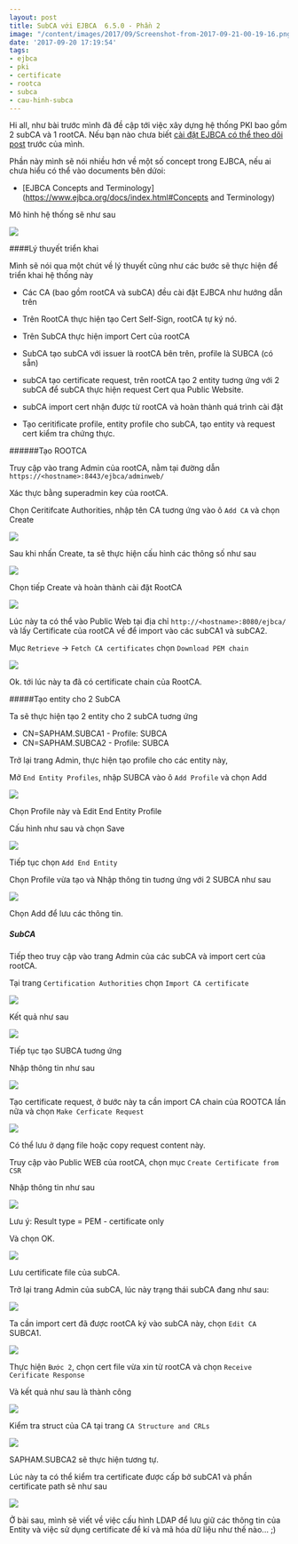 ```yaml
---
layout: post
title: SubCA với EJBCA  6.5.0 - Phần 2
image: "/content/images/2017/09/Screenshot-from-2017-09-21-00-19-16.png"
date: '2017-09-20 17:19:54'
tags:
- ejbca
- pki
- certificate
- rootca
- subca
- cau-hinh-subca
---
```


Hi all, như bài trước mình đã đề cập tới việc xây dựng hệ thống PKI bao gồm 2 subCA và 1 rootCA. Nếu bạn nào chưa biết [cài đặt EJBCA có thể theo dõi post](https://sapham.net/cai-dat-ejbca-6-5-0-5/) trước của mình.

Phần này mình sẽ nói nhiều hơn về một số concept trong EJBCA, nếu ai chưa hiểu có thể vào documents bên dứoi:

- [EJBCA Concepts and Terminology](https://www.ejbca.org/docs/index.html#Concepts and Terminology)

Mô hình hệ thống sẽ như sau

<img src="https://i.imgur.com/BEb89PE.png">

####Lý thuyết triển khai

Mình sẽ nói qua một chút về lý thuyết cũng như các bước sẽ thực hiện để triển khai hệ thống này 

- Các CA (bao gồm rootCA và subCA) đều cài đặt EJBCA như hướng dẫn trên 

- Trên RootCA thực hiện tạo Cert Self-Sign, rootCA tự ký nó. 

- Trên SubCA thực hiện import Cert của rootCA

- SubCA tạo subCA với issuer là rootCA bên trên, profile là SUBCA (có sẵn)

- subCA tạo certificate request, trên rootCA tạo 2 entity tuơng ứng với 2 subCA để subCA thực hiện request Cert qua Public Website.

- subCA import cert nhận được từ rootCA và hoàn thành quá trình cài đặt

- Tạo ceritificate profile, entity profile cho subCA, tạo entity và request cert kiểm tra chứng thực.

######Tạo ROOTCA

Truy cập vào trang Admin của rootCA, nằm tại đường dẫn `https://<hostname>:8443/ejbca/adminweb/`

Xác thực bằng superadmin key của rootCA.

Chọn Ceritifcate Authorities, nhập tên CA tuơng ứng vào ô `Add CA` và chọn Create 

<img src="https://i.imgur.com/qPYT1YX.png">

Sau khi nhấn Create, ta sẽ thực hiện cấu hình các thông số như sau

<img src="https://i.imgur.com/HxHbUXi.png">

Chọn tiếp Create và hoàn thành cài đặt RootCA

<img src="https://i.imgur.com/PPqJ4qc.png">

Lúc này ta có thể vào Public Web tại địa chỉ `http://<hostname>:8080/ejbca/` và lấy Certificate của rootCA về để import vào các subCA1 và subCA2.

Mục `Retrieve` -> `Fetch CA certificates` chọn `Download PEM chain`

<img src="https://i.imgur.com/ftAFRb3.png)">

Ok. tới lúc này ta đã có certificate chain của RootCA. 

#####Tạo entity cho 2 SubCA

Ta sẽ thực hiện tạo 2 entity cho 2 subCA tuơng ứng

- CN=SAPHAM.SUBCA1 - Profile: SUBCA
- CN=SAPHAM.SUBCA2 - Profile: SUBCA

Trở lại trang Admin, thực hiện tạo profile cho các entity này, 

Mở `End Entity Profiles`, nhập SUBCA vào ô `Add Profile` và chọn Add

<img src="https://i.imgur.com/WdHKl35.png">

Chọn Profile này và Edit End Entity Profile 

Cấu hình như sau và chọn Save

<img src="https://i.imgur.com/VHPHBgj.png">

Tiếp tục chọn `Add End Entity`

Chọn Profile vừa tạo và Nhập thông tin tuơng ứng với 2 SUBCA như sau

<img src="https://i.imgur.com/iwY9dne.png">

Chọn Add để lưu các thông tin. 

##### SubCA

Tiếp theo truy cập vào trang Admin của các subCA và import cert của rootCA.

Tại trang `Certification Authorities` chọn `Import CA certificate`

<img src="https://i.imgur.com/w5lYI1O.png)">

Kết quả như sau 

<img src="https://i.imgur.com/jr59dRM.png">

Tiếp tục tạo SUBCA tuơng ứng 

Nhập thông tin như sau

<img src="https://i.imgur.com/7i0fP3u.png">

Tạo certificate request, ở bước này ta cần import CA chain của ROOTCA lần nữa và chọn `Make Cerficate Request`

<img src="https://i.imgur.com/Mv8dc3g.png)">

Có thể lưu ở dạng file hoặc copy request content này. 

Truy cập vào Public WEB của rootCA, chọn mục `Create Certificate from CSR`

Nhập thông tin như sau

<img src="https://i.imgur.com/OM1z9MO.png">

Lưu ý: Result type = PEM - certificate only

Và chọn OK. 

<img src="https://i.imgur.com/h04jMBu.png">

Lưu certificate file của subCA. 

Trở lại trang Admin của subCA, lúc này trạng thái subCA đang như sau:

<img src="https://i.imgur.com/E654WwU.png)">

Ta cần import cert đã được rootCA ký vào subCA này, chọn `Edit CA` SUBCA1.

<img src="https://i.imgur.com/NyfhkqM.png">


Thực hiện `Bước 2`, chọn cert file vừa xin từ rootCA và chọn `Receive Cerificate Response`

Và kết quả như sau là thành công

<img src="https://i.imgur.com/XVaSfwN.png">

Kiểm tra struct của CA tại trang `CA Structure and CRLs`

<img src="https://i.imgur.com/2MnoaPX.png">

SAPHAM.SUBCA2  sẽ thực hiện tương tự. 

Lúc này ta có thể kiểm tra certificate được cấp bở subCA1 và phần certificate path sẽ như sau

<img src="https://i.imgur.com/LPYPuy1.png)">

Ở bài sau, mình sẽ viết về việc cấu hình LDAP để lưu giữ các thông tin của Entity và việc sử dụng certificate để kí và mã hóa dữ liệu như thế nào...   ;)